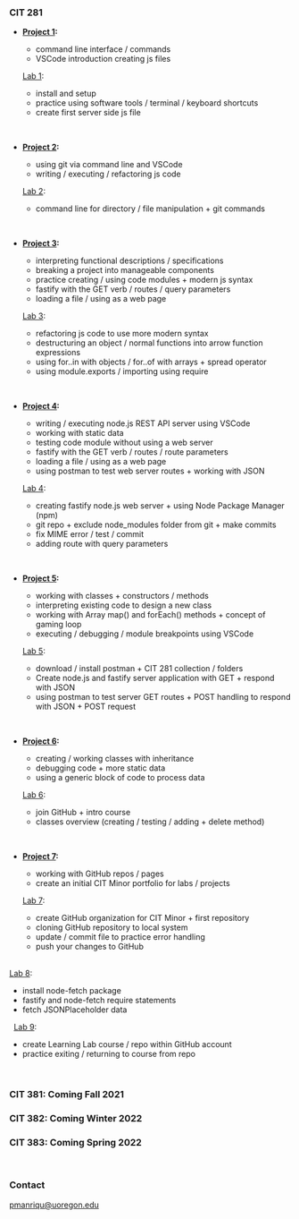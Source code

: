 ### CIT 281

- **[Project 1](https://pablomluna.github.io/cit281-p1/):** 
  - command line interface / commands
  - VSCode introduction creating js files
            
  [Lab 1](https://pablomluna.github.io/cit281-lab1/):
   - install and setup
   - practice using software tools / terminal / keyboard shortcuts 
   - create first server side js file
   
&nbsp;
- **[Project 2](https://pablomluna.github.io/cit281-p2/):** 
  - using git via command line and VSCode
  - writing / executing / refactoring js code
            
   [Lab 2](https://pablomluna.github.io/cit281-lab2/):
  - command line for directory / file manipulation + git commands
            
&nbsp;            
- **[Project 3](https://pablomluna.github.io/cit281-p3/):** 
  - interpreting functional descriptions / specifications
  - breaking a project into manageable components
  - practice creating / using code modules + modern js syntax
  - fastify with the GET verb / routes / query parameters
  - loading a file / using as a web page
            
  [Lab 3](https://pablomluna.github.io/cit281-lab3/):
  - refactoring js code to use more modern syntax
  - destructuring an object / normal functions into arrow function expressions
  - using for..in with objects / for..of with arrays + spread operator
  - using module.exports / importing using require
            
&nbsp;
- **[Project 4](https://pablomluna.github.io/cit281-p4/):** 
  - writing / executing node.js REST API server using VSCode
  - working with static data
  - testing code module without using a web server
  - fastify with the GET verb / routes / route parameters
  - loading a file / using as a web page
  - using postman to test web server routes + working with JSON        
            
  [Lab 4](https://pablomluna.github.io/cit281-lab4/):
  - creating fastify node.js web server + using Node Package Manager (npm)
  - git repo + exclude node_modules folder from git + make commits
  - fix MIME error / test / commit
  - adding route with query parameters
 
&nbsp;           
- **[Project 5](https://pablomluna.github.io/cit281-p5/):** 
  - working with classes + constructors / methods
  - interpreting existing code to design a new class
  - working with Array map() and forEach() methods + concept of gaming loop
  - executing / debugging / module breakpoints using VSCode
            
  [Lab 5](https://pablomluna.github.io/cit281-lab5/):
  - download / install postman + CIT 281 collection / folders
  - Create node.js and fastify server application with GET + respond with JSON
  - using postman to test server GET routes + POST handling to respond with JSON + POST request
            
&nbsp;            
- **[Project 6](https://pablomluna.github.io/cit281-p6/):** 
  - creating / working classes with inheritance
  - debugging code + more static data 
  - using a generic block of code to process data  
            
  [Lab 6](https://pablomluna.github.io/cit281-lab6): 
  - join GitHub + intro course 
  - classes overview (creating / testing / adding + delete method)
            
&nbsp;            
- **[Project 7](https://pablomluna.github.io/cit281-p7/):** 
  - working with GitHub repos / pages 
  - create an initial CIT Minor portfolio for labs / projects    
            
  [Lab 7](https://pablomluna.github.io/cit281-lab7/):
  - create GitHub organization for CIT Minor + first repository
  - cloning GitHub repository to local system
  - update / commit file to practice error handling
  - push your changes to GitHub
            
&nbsp;            
[Lab 8](https://pablomluna.github.io/cit281-lab8/): 
- install node-fetch package
- fastify and node-fetch require statements
- fetch JSONPlaceholder data
            
&nbsp;
[Lab 9](https://pablomluna.github.io/cit281-lab9/):  
- create Learning Lab course / repo within GitHub account
- practice exiting / returning to course from repo

&nbsp;

### CIT 381: Coming Fall 2021

### CIT 382: Coming Winter 2022

### CIT 383: Coming Spring 2022
&nbsp;            

### Contact

pmanriqu@uoregon.edu
